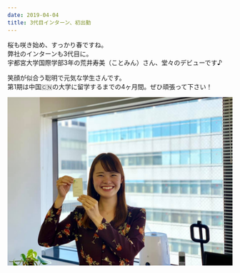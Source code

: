 ```yaml
---
date: 2019-04-04
title: 3代目インターン、初出勤
---
```



桜も咲き始め、すっかり春ですね。  
弊社のインターンも3代目に。  
宇都宮大学国際学部3年の荒井寿美（ことみん）さん、堂々のデビューです♪  
<!--more-->
笑顔が似合う聡明で元気な学生さんです。  
第1期は中国🇨🇳の大学に留学するまでの4ヶ月間。ぜひ頑張って下さい！

![](/images/uploads/11_orig.jpg)

